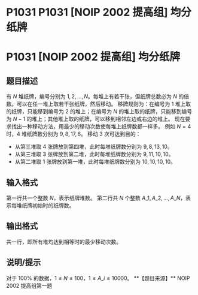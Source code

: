 # P1031 P1031 [NOIP 2002 提高组] 均分纸牌

# P1031 [NOIP 2002 提高组] 均分纸牌

## 题目描述

有 $N$ 堆纸牌，编号分别为 $1,2,\ldots,N$。每堆上有若干张，但纸牌总数必为 $N$ 的倍数。可以在任一堆上取若干张纸牌，然后移动。
移牌规则为：在编号为 $1$ 堆上取的纸牌，只能移到编号为 $2$ 的堆上；在编号为 $N$ 的堆上取的纸牌，只能移到编号为 $N-1$ 的堆上；其他堆上取的纸牌，可以移到相邻左边或右边的堆上。
现在要求找出一种移动方法，用最少的移动次数使每堆上纸牌数都一样多。
例如 $N=4$ 时，$4$ 堆纸牌数分别为 $9,8,17,6$。
移动 $3$ 次可达到目的：
- 从第三堆取 $4$ 张牌放到第四堆，此时每堆纸牌数分别为 $9,8,13,10$。
- 从第三堆取 $3$ 张牌放到第二堆，此时每堆纸牌数分别为 $9,11,10,10$。
- 从第二堆取 $1$ 张牌放到第一堆，此时每堆纸牌数分别为 $10,10,10,10$。

## 输入格式

第一行共一个整数 $N$，表示纸牌堆数。
第二行共 $N$ 个整数 $A\_1,A\_2,\ldots,A\_N$，表示每堆纸牌初始时的纸牌数。

## 输出格式

共一行，即所有堆均达到相等时的最少移动次数。

## 说明/提示

对于 $100\%$ 的数据，$1 \le N \le 100$，$1 \le A\_i \le 10000$。
\*\*【题目来源】\*\*
NOIP 2002 提高组第一题
